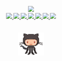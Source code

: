 <div align="center">
  <a href="https://www.qoomon.me">
    <img src="https://capsule-render.vercel.app/api?type=waving&color=gradient&customColorList=6&height=120&section=header&text=qoomon&fontSize=32&animation=fadeIn&fontAlignY=30&desc=%F0%9F%8C%B3%20Go%20for%20it.&descSize=12&descAlignY=46&descAlign=54.5">
  </a>
</div>
<div align="center">
  <!--- show all trophies: https://github-profile-trophy.vercel.app/?username=qoomon&column=-1 --->
  <a href="https://github.com/ryo-ma/github-profile-trophy#readme">
    <picture>
      <source media="(prefers-color-scheme: dark)" 
        srcset="https://github-profile-trophy.vercel.app/?username=qoomon&row=1&column=1&margin-w=24&margin-h=24&no-frame=true&title=MultiLanguage&theme=darkhub">
      <img src="https://github-profile-trophy.vercel.app/?username=qoomon&row=1&column=1&margin-w=24&margin-h=24&no-frame=true&title=MultiLanguage">
    </picture>
  </a>
  <a href="https://github.com/ryo-ma/github-profile-trophy#readme">
    <picture>
      <source media="(prefers-color-scheme: dark)" 
        srcset="https://github-profile-trophy.vercel.app/?username=qoomon&row=1&column=1&margin-w=24&margin-h=24&no-frame=true&title=Stars&theme=darkhub">
      <img src="https://github-profile-trophy.vercel.app/?username=qoomon&row=1&column=1&margin-w=24&margin-h=24&no-frame=true&title=Stars">
    </picture>
  </a>
  <a href="https://github.com/ryo-ma/github-profile-trophy#readme">
    <picture>
      <source media="(prefers-color-scheme: dark)" 
        srcset="https://github-profile-trophy.vercel.app/?username=qoomon&row=1&column=1&margin-w=24&margin-h=24&no-frame=true&title=Repositories&theme=darkhub">
      <img src="https://github-profile-trophy.vercel.app/?username=qoomon&row=1&column=1&margin-w=24&margin-h=24&no-frame=true&title=Repositories">
    </picture>
  </a>
  <a href="https://github.com/ryo-ma/github-profile-trophy#readme">
    <picture>
      <source media="(prefers-color-scheme: dark)" 
        srcset="https://github-profile-trophy.vercel.app/?username=qoomon&row=1&column=1&margin-w=24&margin-h=24&no-frame=true&title=Issues&theme=darkhub">
      <img src="https://github-profile-trophy.vercel.app/?username=qoomon&row=1&column=1&margin-w=24&margin-h=24&no-frame=true&title=Issues">
    </picture>
  </a>
  <a href="https://github.com/ryo-ma/github-profile-trophy#readme">
    <picture>
      <source media="(prefers-color-scheme: dark)" 
        srcset="https://github-profile-trophy.vercel.app/?username=qoomon&row=1&column=1&margin-w=24&margin-h=24&no-frame=true&title=Commits&theme=darkhub">
      <img src="https://github-profile-trophy.vercel.app/?username=qoomon&row=1&column=1&margin-w=24&margin-h=24&no-frame=true&title=Commits">
    </picture>
  </a>
  <a href="https://github.com/ryo-ma/github-profile-trophy#readme">
    <picture>
      <source media="(prefers-color-scheme: dark)" 
        srcset="https://github-profile-trophy.vercel.app/?username=qoomon&row=1&column=1&margin-w=24&margin-h=24&no-frame=true&title=Followers&theme=darkhub">
      <img src="https://github-profile-trophy.vercel.app/?username=qoomon&row=1&column=1&margin-w=24&margin-h=24&no-frame=true&title=Followers">
    </picture>
  </a>
  <a href="https://github.com/ryo-ma/github-profile-trophy#readme">
    <picture>
      <source media="(prefers-color-scheme: dark)" 
        srcset="https://github-profile-trophy.vercel.app/?username=qoomon&row=1&column=1&margin-w=24&margin-h=24&no-frame=true&title=PullRequest&theme=darkhub">
      <img src="https://github-profile-trophy.vercel.app/?username=qoomon&row=1&column=1&margin-w=24&margin-h=24&no-frame=true&title=PullRequest">
    </picture>
  </a>
</div>
<br><br>
<div align="center">
  <a href="https://www.qoomon.me">
    <img height="64" src="octocat.gif">
  </a>
</div> 
